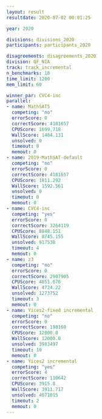 ```yaml
---
layout: result
resultdate: 2020-07-02 00:01:25

year: 2020

divisions: divisions_2020
participants: participants_2020

disagreements: disagreements_2020
division: QF_NIA
track: track_incremental
n_benchmarks: 10
time_limit: 1200
mem_limit: 60

winner_par: CVC4-inc
parallel:
- name: MathSAT5
  competing: "no"
  errorScore: 0
  correctScore: 4181657
  CPUScore: 1699.718
  WallScore: 1484.131
  unsolved: 0
  timeout: 0
  memout: 0
- name: 2019-MathSAT-default
  competing: "no"
  errorScore: 0
  correctScore: 4181657
  CPUScore: 1811.292
  WallScore: 1592.561
  unsolved: 0
  timeout: 0
  memout: 0
- name: CVC4-inc
  competing: "yes"
  errorScore: 0
  correctScore: 3264119
  CPUScore: 8848.151
  WallScore: 8745.155
  unsolved: 917538
  timeout: 4
  memout: 0
- name: z3
  competing: "no"
  errorScore: 0
  correctScore: 2907905
  CPUScore: 4851.676
  WallScore: 4724.22
  unsolved: 1273752
  timeout: 3
  memout: 0
- name: Yices2-fixed incremental
  competing: "no"
  errorScore: 0
  correctScore: 198160
  CPUScore: 12000.0
  WallScore: 12000.0
  unsolved: 3983497
  timeout: 10
  memout: 0
- name: Yices2 incremental
  competing: "yes"
  errorScore: 4
  correctScore: 110642
  CPUScore: 3915.8
  WallScore: 3911.717
  unsolved: 4071015
  timeout: 2
  memout: 0
---
```


